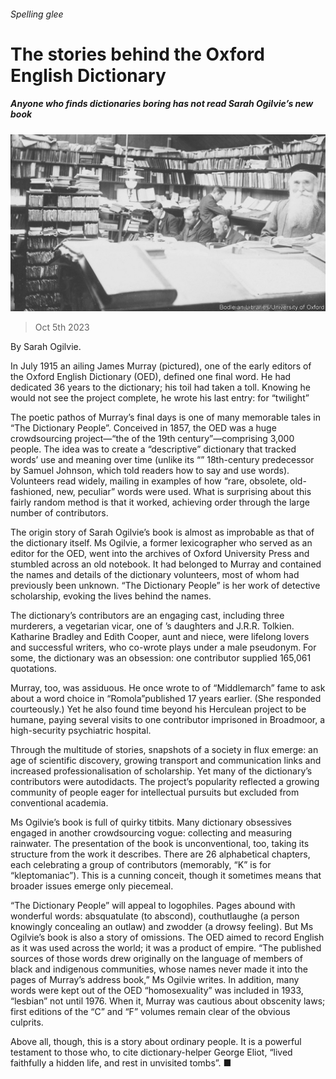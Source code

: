 ###### Spelling glee

# The stories behind the Oxford English Dictionary 

##### Anyone who finds dictionaries boring has not read Sarah Ogilvie’s new book 

![image](images/20231007_CUP504.jpg) 

> Oct 5th 2023 

By Sarah Ogilvie.

In July 1915 an ailing James Murray (pictured), one of the early editors of the Oxford English Dictionary (OED), defined one final word. He had dedicated 36 years to the dictionary; his toil had taken a toll. Knowing he would not see the project complete, he wrote his last entry: for “twilight”

The poetic pathos of Murray’s final days is one of many memorable tales in “The Dictionary People”. Conceived in 1857, the OED was a huge crowdsourcing project—“the  of the 19th century”—comprising 3,000 people. The idea was to create a “descriptive” dictionary that tracked words’ use and meaning over time (unlike its “” 18th-century predecessor by Samuel Johnson, which told readers how to say and use words). Volunteers read widely, mailing in examples of how “rare, obsolete, old-fashioned, new, peculiar” words were used. What is surprising about this fairly random method is that it worked, achieving order through the large number of contributors.

The origin story of Sarah Ogilvie’s book is almost as improbable as that of the dictionary itself. Ms Ogilvie, a former lexicographer who served as an editor for the OED, went into the archives of Oxford University Press and stumbled across an old notebook. It had belonged to Murray and contained the names and details of the dictionary volunteers, most of whom had previously been unknown. “The Dictionary People” is her work of detective scholarship, evoking the lives behind the names.

The dictionary’s contributors are an engaging cast, including three murderers, a vegetarian vicar, one of ’s daughters and J.R.R. Tolkien. Katharine Bradley and Edith Cooper, aunt and niece, were lifelong lovers and successful writers, who co-wrote plays under a male pseudonym. For some, the dictionary was an obsession: one contributor supplied 165,061 quotations. 

Murray, too, was assiduous. He once wrote to  of “Middlemarch” fame to ask about a word choice in “Romola”published 17 years earlier. (She responded courteously.) Yet he also found time beyond his Herculean project to be humane, paying several visits to one contributor imprisoned in Broadmoor, a high-security psychiatric hospital.

Through the multitude of stories, snapshots of a society in flux emerge: an age of scientific discovery, growing transport and communication links and increased professionalisation of scholarship. Yet many of the dictionary’s contributors were autodidacts. The project’s popularity reflected a growing community of people eager for intellectual pursuits but excluded from conventional academia. 

Ms Ogilvie’s book is full of quirky titbits. Many dictionary obsessives engaged in another crowdsourcing vogue: collecting and measuring rainwater. The presentation of the book is unconventional, too, taking its structure from the work it describes. There are 26 alphabetical chapters, each celebrating a group of contributors (memorably, “K” is for “kleptomaniac”). This is a cunning conceit, though it sometimes means that broader issues emerge only piecemeal.

“The Dictionary People” will appeal to logophiles. Pages abound with wonderful words: absquatulate (to abscond), couthutlaughe (a person knowingly concealing an outlaw) and zwodder (a drowsy feeling). But Ms Ogilvie’s book is also a story of omissions. The OED aimed to record English as it was used across the world; it was a product of empire. “The published sources of those words drew originally on the language of members of black and indigenous communities, whose names never made it into the pages of Murray’s address book,” Ms Ogilvie writes. In addition, many words were kept out of the OED “homosexuality” was included in 1933, “lesbian” not until 1976. When it, Murray was cautious about obscenity laws; first editions of the “C” and “F” volumes remain clear of the obvious culprits.

Above all, though, this is a story about ordinary people. It is a powerful testament to those who, to cite dictionary-helper George Eliot, “lived faithfully a hidden life, and rest in unvisited tombs”. ■


